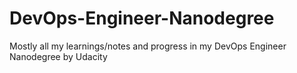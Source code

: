 # DevOps-Engineer-Nanodegree
Mostly all my learnings/notes and progress in my DevOps Engineer Nanodegree by Udacity
